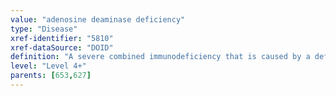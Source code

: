```yaml
---
value: "adenosine deaminase deficiency"
type: "Disease"
xref-identifier: "5810"
xref-dataSource: "DOID"
definition: "A severe combined immunodeficiency that is caused by a defective enzyme, adenosine deaminase (ADA), necessary for the breakdown of purines. Lack of ADA causes accumulation of dATP."
level: "Level 4+"
parents: [653,627]
---
```

